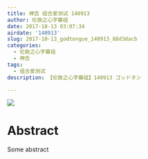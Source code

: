 ```yaml
---
title: 神舌 组合爱测试 140913
author: 伦敦之心字幕组
date: 2017-10-13 03:07:34
airdate: '140913'
slug: 2017-10-13_godtongue_140913_88d3dacb
categories:
  - 伦敦之心字幕组
  - 神舌
tags:
  - 组合爱测试
description: 【伦敦之心字幕组】140913 ゴッドタン

---
```

![](/img/gakki.jpg)
# Abstract
Some abstract
